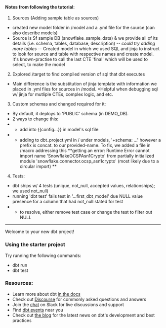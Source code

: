 #### Notes from following the tutorial:
1. Sources (Adding sample table as sources)
- created new model folder in /model and a .yml file for the source (can also describe models)
- Source is Sf sample DB (snowflake_sample_data) & we provide all of its details (i.e. schema, tables, database, description) -- *could try adding more tables*
 -- Created model in which we used SQL and jinja to instruct to look for source and table with respective names and create model. It's known-practise to call the last CTE 'final' which will be used to select, to make the model
2. Explored /target to find compiled version of sql that dbt executes
- Main difference is the substitution of jinja template with information we placed in .yml files for sources in /model. *Helpful when debugging sql w/ jinja for mutliple CTEs, complex logic, and etc.
3. Custom schemas and changed required for it:
- By default, it deploys to 'PUBLIC' schema (in DEMO_DB).
- 2 ways to change this:
- - add into {{config...}} in model's sql file 
- - adding to dbt_project.yml in / under models, '+schema: ...' however a prefix is concat. to our provided-name. To fix, we added a file in /macro addressing this
 **getting an error: 
 Runtime Error cannot import name 'SnowflakeOCSPAsn1Crypto' from partially initialized module 'snowflake.connector.ocsp_asn1crypto' (most likely due to a circular import) **
4. Tests:
- dbt ships w/ 4 tests (unique, not_null, accepted values, relationships); we used not_null)
- running 'dbt test' fails test in '...first_dbt_model' due NULL value presence for a column that had not_null stated for test
- - to resolve, either remove test case or change the test to filter out NULL

------------

Welcome to your new dbt project!

### Using the starter project

Try running the following commands:
- dbt run
- dbt test


### Resources:
- Learn more about dbt [in the docs](https://docs.getdbt.com/docs/introduction)
- Check out [Discourse](https://discourse.getdbt.com/) for commonly asked questions and answers
- Join the [chat](https://community.getdbt.com/) on Slack for live discussions and support
- Find [dbt events](https://events.getdbt.com) near you
- Check out [the blog](https://blog.getdbt.com/) for the latest news on dbt's development and best practices
